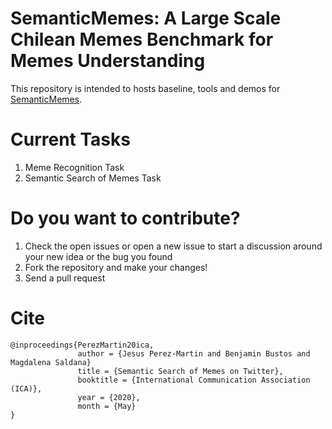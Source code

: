 # SemanticMemes: A Large Scale Chilean Memes Benchmark for Memes Understanding
This repository is intended to hosts baseline, tools and demos for [SemanticMemes][doc-link].

# Current Tasks
1. Meme Recognition Task
2. Semantic Search of Memes Task

# Do you want to contribute?

1. Check the open issues or open a new issue to start a discussion around your new idea or the bug you found
2. Fork the repository and make your changes!
3. Send a pull request

[doc-link]: https://bit.ly/35NqAUB

# Cite
```
@inproceedings{PerezMartin20ica,
               author = {Jesus Perez-Martin and Benjamin Bustos and Magdalena Saldana}
               title = {Semantic Search of Memes on Twitter},
               booktitle = {International Communication Association (ICA)},
               year = {2020},
               month = {May}
}
```
